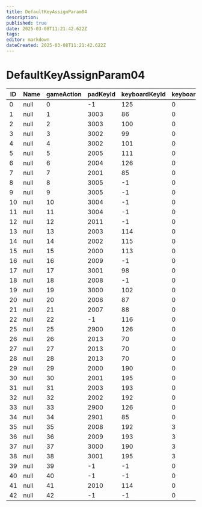 ```yaml
---
title: DefaultKeyAssignParam04
description: 
published: true
date: 2025-03-08T11:21:42.622Z
tags: 
editor: markdown
dateCreated: 2025-03-08T11:21:42.622Z
---
```


# DefaultKeyAssignParam04
|ID|Name|gameAction|padKeyId|keyboardKeyId|keyboardModifyKey|mouseKeyId|mouseModifyKey|
|--|----|--|----|---|-|--|-|
|0 |null|0 |-1  |125|0|0 |0|
1 |null|1 |3003|86 |0|0 |0|
2 |null|2 |3003|100|0|0 |0|
3 |null|3 |3002|99 |0|0 |0|
4 |null|4 |3002|101|0|0 |0|
5 |null|5 |2005|111|0|0 |0|
6 |null|6 |2004|126|0|0 |0|
7 |null|7 |2001|85 |0|0 |0|
8 |null|8 |3005|-1 |0|0 |0|
9 |null|9 |3005|-1 |0|0 |0|
10|null|10|3004|-1 |0|0 |0|
11|null|11|3004|-1 |0|0 |0|
12|null|12|2011|-1 |0|8 |0|
13|null|13|2003|114|0|0 |0|
14|null|14|2002|115|0|0 |0|
15|null|15|2000|113|0|0 |0|
16|null|16|2009|-1 |0|2 |0|
17|null|17|3001|98 |0|0 |0|
18|null|18|2008|-1 |0|1 |0|
19|null|19|3000|102|0|0 |0|
20|null|20|2006|87 |0|0 |0|
21|null|21|2007|88 |0|0 |0|
22|null|22|-1  |116|0|0 |0|
25|null|25|2900|126|0|0 |0|
26|null|26|2013|70 |0|0 |0|
27|null|27|2013|70 |0|0 |0|
28|null|28|2013|70 |0|0 |0|
29|null|29|2000|190|0|0 |0|
30|null|30|2001|195|0|0 |0|
31|null|31|2003|193|0|0 |0|
32|null|32|2002|192|0|0 |0|
33|null|33|2900|126|0|2 |0|
34|null|34|2901|85 |0|0 |0|
35|null|35|2008|192|3|0 |0|
36|null|36|2009|193|3|0 |0|
37|null|37|3000|190|3|0 |0|
38|null|38|3001|195|3|0 |0|
39|null|39|-1  |-1 |0|9 |0|
40|null|40|-1  |-1 |0|10|0|
41|null|41|2010|114|0|0 |0|
42|null|42|-1  |-1 |0|1 |0|
